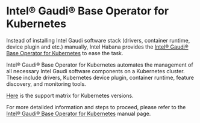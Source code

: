# Intel® Gaudi® Base Operator for Kubernetes

Instead of installing Intel Gaudi software stack (drivers, container runtime, device plugin and etc.) manually, Intel Habana provides the [Intel® Gaudi® Base Operator for Kubernetes](https://docs.habana.ai/en/latest/Orchestration/Gaudi_Kubernetes/Intel_Gaudi_Base_Operator_for_Kubernetes.html) to ease the task.

Intel® Gaudi® Base Operator for Kubernetes automates the management of all necessary Intel Gaudi software components on a Kubernetes cluster. These include drivers, Kubernetes device plugin, container runtime, feature discovery, and monitoring tools.

[Here](https://docs.habana.ai/en/latest/Support_Matrix/Support_Matrix.html#support-matrix) is the support matrix for Kubernetes versions.

For more detailded information and steps to proceed, please refer to the [Intel® Gaudi® Base Operator for Kubernetes](https://docs.habana.ai/en/latest/Orchestration/Gaudi_Kubernetes/Intel_Gaudi_Base_Operator_for_Kubernetes.html) manual page.
